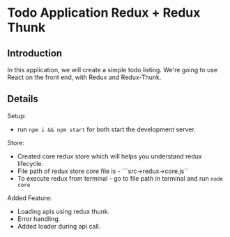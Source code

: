 # Todo Application Redux + Redux Thunk 

## Introduction
 
In this application, we will create a simple todo listing. We're going to use  React on the front end, with Redux and Redux-Thunk. 

 

## Details

Setup:
- run ```npm i && npm start``` for both start the development server.

Store:
- Created core redux store which will helps you understand redux lifecycle.
- File path of redux store core file is - ```src->redux->core.js``
- To execute redux from terminal - go to file path in terminal and run ```node core```

Added Feature:
- Loading apis using redux thunk.
- Error handling.
- Added loader during api call.
